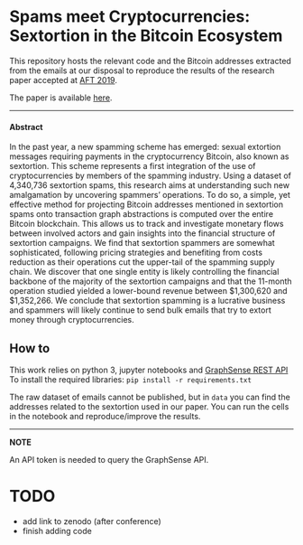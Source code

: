 # Spams meet Cryptocurrencies: Sextortion in the Bitcoin Ecosystem

This repository hosts the relevant code and the Bitcoin addresses extracted from the emails at our disposal to reproduce the results of the research paper accepted at [AFT 2019](https://aft.acm.org).

The paper is available [here](https://arxiv.org/abs/1908.01051).

------------

#### Abstract

In the past year, a new spamming scheme has emerged: sexual extortion messages requiring payments in the cryptocurrency Bitcoin, also known as sextortion. This scheme represents a first integration of the use of cryptocurrencies by members of the spamming industry. Using a dataset of 4,340,736 sextortion spams, this research aims at understanding such new amalgamation by uncovering spammers’ operations. To do so, a simple, yet effective method for projecting Bitcoin addresses mentioned in sextortion spams onto transaction graph abstractions is computed over the entire Bitcoin blockchain. This allows us to track and investigate monetary flows between involved actors and gain insights into the financial structure of sextortion campaigns. We find that sextortion spammers are somewhat sophisticated, following pricing strategies and benefiting from costs reduction as their operations cut the upper-tail of the spamming supply chain. We discover that one single entity is likely controlling the financial backbone of the majority of the sextortion campaigns and that the 11-month operation studied yielded a lower-bound revenue between \$1,300,620 and \$1,352,266. We conclude that sextortion spamming is a lucrative business and spammers will likely continue to send bulk emails that try to extort money through cryptocurrencies. 

## How to

This work relies on python 3, jupyter notebooks and [GraphSense REST API](https://github.com/graphsense/graphsense-REST)
To install the required libraries:
`pip install -r requirements.txt`

The raw dataset of emails cannot be published, but in `data` you can find the addresses related to the sextortion used in our paper. You can run the cells in the notebook and reproduce/improve the results.

---
**NOTE**

An API token is needed to query the GraphSense API.

# TODO
- add link to zenodo (after conference)
- finish adding code

